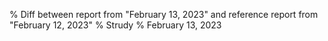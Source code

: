 % Diff between report from "February 13, 2023" and reference report from "February 12, 2023"
% Strudy
% February 13, 2023


